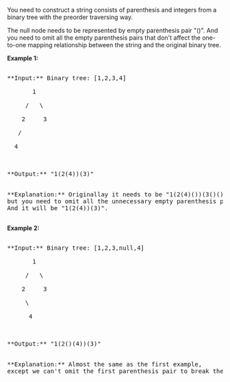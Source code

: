 
You need to construct a string consists of parenthesis and integers from a binary tree with the preorder traversing way.

The null node needs to be represented by empty parenthesis pair "()". And you need to omit all the empty parenthesis pairs that don't affect the one-to-one mapping relationship between the string and the original binary tree.

**Example 1:**<br />
<pre>
**Input:** Binary tree: [1,2,3,4]
       1
     /   \
    2     3
   /    
  4     

**Output:** "1(2(4))(3)"
<br/>**Explanation:** Originallay it needs to be "1(2(4)())(3()())", <br/>but you need to omit all the unnecessary empty parenthesis pairs. <br/>And it will be "1(2(4))(3)".
</pre>


**Example 2:**<br />
<pre>
**Input:** Binary tree: [1,2,3,null,4]
       1
     /   \
    2     3
     \  
      4 

**Output:** "1(2()(4))(3)"
<br/>**Explanation:** Almost the same as the first example, <br/>except we can't omit the first parenthesis pair to break the one-to-one mapping relationship between the input and the output.
</pre>

